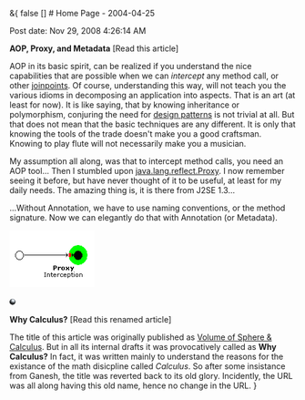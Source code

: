 &{<nil> false <nil> <nil> [] <nil> <nil> <nil> <nil> # Home Page - 2004-04-25

Post date: Nov 29, 2008 4:26:14 AM

**AOP, Proxy, and Metadata** [Read this article]

AOP in its basic spirit, can be realized if you understand the nice capabilities that are possible when we can *intercept* any method call, or other [joinpoints](https://en.wikipedia.org/wiki/Join_point). Of course, understanding this way, will not teach you the various idioms in decomposing an application into aspects. That is an art (at least for now). It is like saying, that by knowing inheritance or polymorphism, conjuring the need for [design patterns](https://en.wikipedia.org/wiki/Design_pattern_%28computer_science%29) is not trivial at all. But that does not mean that the basic techniques are any different. It is only that knowing the tools of the trade doesn't make you a good craftsman. Knowing to play flute will not necessarily make you a musician.

My assumption all along, was that to intercept method calls, you need an AOP tool... Then I stumbled upon [java.lang.reflect.Proxy](https://java.sun.com/j2se/1.5.0/docs/api/java/lang/reflect/Proxy.html). I now remember seeing it before, but have never thought of it to be useful, at least for my daily needs. The amazing thing is, it is there from J2SE 1.3...

...Without Annotation, we have to use naming conventions, or the method signature. Now we can elegantly do that with Annotation (or Metadata).

![image](/assets/images/Home%20Page%20-%202004-04-25/3a9cfd11246ae213a898e5420354d78d.jpg)

![image](/assets/images/Home%20Page%20-%202004-04-25/dc0623ae82f59099d758e916cd646b77.jpg)

 **Why Calculus?** [Read this renamed article]

The title of this article was originally published as [Volume of Sphere &amp; Calculus](https://). But in all its internal drafts it was provocatively called as **Why Calculus?** In fact, it was written mainly to understand the reasons for the existance of the math disicpline called *Calculus*. So after some insistance from Ganesh, the title was reverted back to its old glory. Incidently, the URL was all along having this old name, hence no change in the URL.
}
